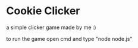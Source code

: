 # Cookie Clicker

a simple clicker game made by me :)

to run the game open cmd and type "node node.js"
